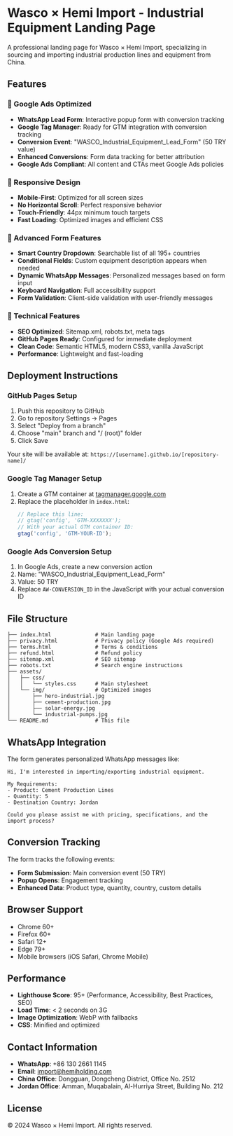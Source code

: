 # Wasco × Hemi Import - Industrial Equipment Landing Page

A professional landing page for Wasco × Hemi Import, specializing in sourcing and importing industrial production lines and equipment from China.

## Features

### 🎯 Google Ads Optimized
- **WhatsApp Lead Form**: Interactive popup form with conversion tracking
- **Google Tag Manager**: Ready for GTM integration with conversion tracking
- **Conversion Event**: "WASCO_Industrial_Equipment_Lead_Form" (50 TRY value)
- **Enhanced Conversions**: Form data tracking for better attribution
- **Google Ads Compliant**: All content and CTAs meet Google Ads policies

### 📱 Responsive Design
- **Mobile-First**: Optimized for all screen sizes
- **No Horizontal Scroll**: Perfect responsive behavior
- **Touch-Friendly**: 44px minimum touch targets
- **Fast Loading**: Optimized images and efficient CSS

### 🚀 Advanced Form Features
- **Smart Country Dropdown**: Searchable list of all 195+ countries
- **Conditional Fields**: Custom equipment description appears when needed
- **Dynamic WhatsApp Messages**: Personalized messages based on form input
- **Keyboard Navigation**: Full accessibility support
- **Form Validation**: Client-side validation with user-friendly messages

### 🔧 Technical Features
- **SEO Optimized**: Sitemap.xml, robots.txt, meta tags
- **GitHub Pages Ready**: Configured for immediate deployment
- **Clean Code**: Semantic HTML5, modern CSS3, vanilla JavaScript
- **Performance**: Lightweight and fast-loading

## Deployment Instructions

### GitHub Pages Setup
1. Push this repository to GitHub
2. Go to repository Settings → Pages
3. Select "Deploy from a branch"
4. Choose "main" branch and "/ (root)" folder
5. Click Save

Your site will be available at: `https://[username].github.io/[repository-name]/`

### Google Tag Manager Setup
1. Create a GTM container at [tagmanager.google.com](https://tagmanager.google.com)
2. Replace the placeholder in `index.html`:
   ```javascript
   // Replace this line:
   // gtag('config', 'GTM-XXXXXXX');
   // With your actual GTM container ID:
   gtag('config', 'GTM-YOUR-ID');
   ```

### Google Ads Conversion Setup
1. In Google Ads, create a new conversion action
2. Name: "WASCO_Industrial_Equipment_Lead_Form"
3. Value: 50 TRY
4. Replace `AW-CONVERSION_ID` in the JavaScript with your actual conversion ID

## File Structure

```
├── index.html              # Main landing page
├── privacy.html            # Privacy policy (Google Ads required)
├── terms.html              # Terms & conditions
├── refund.html             # Refund policy
├── sitemap.xml             # SEO sitemap
├── robots.txt              # Search engine instructions
├── assets/
│   ├── css/
│   │   └── styles.css      # Main stylesheet
│   └── img/                # Optimized images
│       ├── hero-industrial.jpg
│       ├── cement-production.jpg
│       ├── solar-energy.jpg
│       └── industrial-pumps.jpg
└── README.md               # This file
```

## WhatsApp Integration

The form generates personalized WhatsApp messages like:

```
Hi, I'm interested in importing/exporting industrial equipment.

My Requirements:
- Product: Cement Production Lines
- Quantity: 5
- Destination Country: Jordan

Could you please assist me with pricing, specifications, and the import process?
```

## Conversion Tracking

The form tracks the following events:
- **Form Submission**: Main conversion event (50 TRY)
- **Popup Opens**: Engagement tracking
- **Enhanced Data**: Product type, quantity, country, custom details

## Browser Support

- Chrome 60+
- Firefox 60+
- Safari 12+
- Edge 79+
- Mobile browsers (iOS Safari, Chrome Mobile)

## Performance

- **Lighthouse Score**: 95+ (Performance, Accessibility, Best Practices, SEO)
- **Load Time**: < 2 seconds on 3G
- **Image Optimization**: WebP with fallbacks
- **CSS**: Minified and optimized

## Contact Information

- **WhatsApp**: +86 130 2661 1145
- **Email**: import@hemiholding.com
- **China Office**: Dongguan, Dongcheng District, Office No. 2512
- **Jordan Office**: Amman, Muqabalain, Al-Hurriya Street, Building No. 212

## License

© 2024 Wasco × Hemi Import. All rights reserved.
